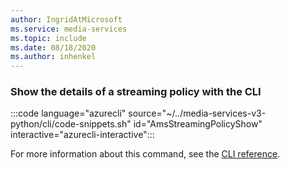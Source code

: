 ```yaml
---
author: IngridAtMicrosoft
ms.service: media-services 
ms.topic: include
ms.date: 08/18/2020
ms.author: inhenkel
---
```


### Show the details of a streaming policy with the CLI

:::code language="azurecli" source="~/../media-services-v3-python/cli/code-snippets.sh" id="AmsStreamingPolicyShow" interactive="azurecli-interactive":::

For more information about this command, see the [CLI reference](/cli/azure/ams/streaming-policy?view=azure-cli-latest#az-ams-streaming-policy-show).
